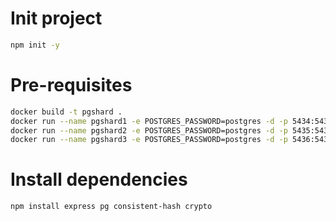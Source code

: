 # Init project
```bash
npm init -y
```

# Pre-requisites
```bash
docker build -t pgshard .
docker run --name pgshard1 -e POSTGRES_PASSWORD=postgres -d -p 5434:5432 pgshard
docker run --name pgshard2 -e POSTGRES_PASSWORD=postgres -d -p 5435:5432 pgshard
docker run --name pgshard3 -e POSTGRES_PASSWORD=postgres -d -p 5436:5432 pgshard
```

# Install dependencies
```bash
npm install express pg consistent-hash crypto
```
